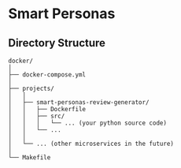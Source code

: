 # Smart Personas

## Directory Structure
```
docker/
│
├── docker-compose.yml
│
├── projects/
│   │
│   ├── smart-personas-review-generator/
│   │   ├── Dockerfile
│   │   ├── src/
│   │   │   └── ... (your python source code)
│   │   └── ...
│   │
│   └── ... (other microservices in the future)
│
└── Makefile

```
